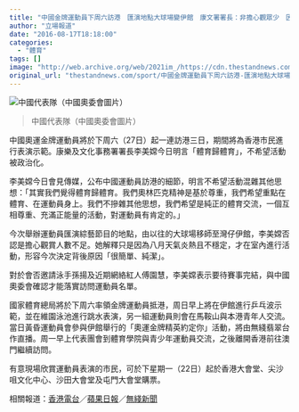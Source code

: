 ```yaml
---
title: "中國金牌運動員下周六訪港　匯演地點大球場變伊館　康文署署長：非擔心觀眾少　因八月天氣熱"
author: "立場報道"
date: "2016-08-17T18:18:00"
categories:
  - "體育"
tags: []
image: "http://web.archive.org/web/2021im_/https://cdn.thestandnews.com/media/photos/cache/china-team_etHNQ_1200x0.png"
original_url: "thestandnews.com/sport/中國金牌運動員下周六訪港-匯演地點大球場變伊館-康文署署長-非擔心觀眾少-因八月天氣熱"
---
```

![中國代表隊（中國奧委會圖片）](http://web.archive.org/web/2021im_/https://cdn.thestandnews.com/media/photos/cache/china-team_etHNQ_1200x0.png)

> 中國代表隊（中國奧委會圖片）

中國奧運金牌運動員將於下周六（27日）起一連訪港三日，期間將為香港市民進行表演示範。康樂及文化事務署署長李美嫦今日明言「體育歸體育」，不希望活動被政治化。

李美嫦今日會見傳媒，公布中國運動員訪港的細節，明言不希望活動混雜其他思想：「其實我們覺得體育歸體育。我們奧林匹克精神是基於尊重，我們希望重點在體育、在運動員身上。我們不摻雜其他思想，我們希望是純正的體育交流，一個互相尊重、充滿正能量的活動，對運動員有肯定的。」

今次舉辦運動員匯演綜藝節目的地點，由以往的大球場移師至灣仔伊館，李美嫦否認是擔心觀賞人數不足。她解釋只是因為八月天氣炎熱且不穩定，才在室內進行活動，形容今次決定背後原因「很簡單、純潔」。

對於會否邀請泳手孫揚及近期網絡紅人傅園慧，李美嫦表示要待賽事完結，與中國奧委會確認才能落實訪問運動員名單。

國家體育總局將於下周六率領金牌運動員抵港，周日早上將在伊館進行乒乓波示範，並在維園泳池進行跳水表演，另一組運動員則會在馬鞍山與本港青年人交流。當日黃昏運動員會參與伊館舉行的「奧運金牌精英約定你」活動，將由無綫翡翠台作直播。周一早上代表團會到體育學院與青少年運動員交流，之後離開香港前往澳門繼續訪問。

有意現場欣賞運動員表演的市民，可於下星期一（22日）起於香港大會堂、尖沙咀文化中心、沙田大會堂及屯門大會堂購票。

相關報道：[香港電台](http://web.archive.org/web/20210628175839/http://news.rthk.hk/rthk/ch/component/k2/1279719-20160817.htm?spTabChangeable=0)／[蘋果日報](http://web.archive.org/web/20210628175839/http://hk.apple.nextmedia.com/realtime/news/20160817/55515718)／[無綫新聞](http://web.archive.org/web/20210628175839/http://news.tvb.com/local/57b424c66db28c3a0d9847c7/)